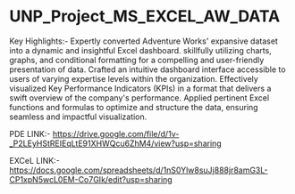 # UNP_Project_MS_EXCEL_AW_DATA

Key Highlights:- Expertly converted Adventure Works' expansive dataset into a dynamic and insightful Excel dashboard.
skillfully utilizing charts, graphs, and conditional formatting for a compelling and user-friendly presentation of data.
Crafted an intuitive dashboard interface accessible to users of varying expertise levels within the organization.
Effectively visualized Key Performance Indicators (KPIs) in a format that delivers a swift overview of the company's performance.
Applied pertinent Excel functions and formulas to optimize and structure the data, ensuring seamless and impactful visualization.

PDE LINK:- https://drive.google.com/file/d/1v-_P2LEyHStREIEqLtE91XHWQcu6ZhM4/view?usp=sharing

EXCeL LINK:-https://docs.google.com/spreadsheets/d/1nS0Ylw8suJj888jr8amG3L-CP1xpN5wcL0EM-Co7GIk/edit?usp=sharing
